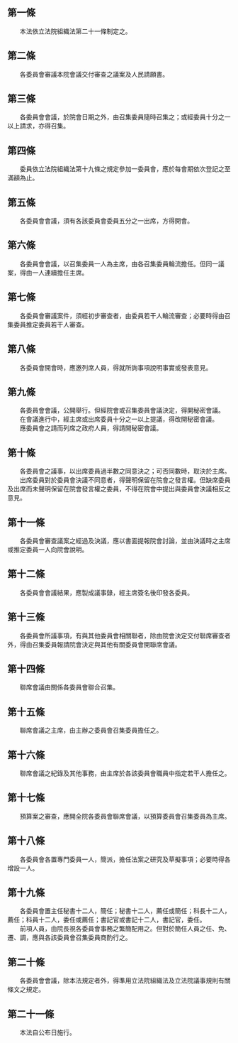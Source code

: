 第一條 
-------
　　本法依立法院組織法第二十一條制定之。  


第二條 
-------
　　各委員會審議本院會議交付審查之議案及人民請願書。  


第三條 
-------
　　各委員會會議，於院會日期之外，由召集委員隨時召集之；或經委員十分之一以上請求，亦得召集。  


第四條 
-------
　　委員依立法院組織法第十九條之規定參加一委員會，應於每會期依次登記之至滿額為止。  


第五條 
-------
　　各委員會會議，須有各該委員會委員五分之一出席，方得開會。  


第六條 
-------
　　各委員會會議，以召集委員一人為主席，由各召集委員輪流擔任。但同一議案，得由一人連續擔任主席。  


第七條 
-------
　　各委員會審議案件，須經初步審查者，由委員若干人輪流審查；必要時得由召集委員推定委員若干人審查。  


第八條 
-------
　　各委員會開會時，應邀列席人員，得就所詢事項說明事實或發表意見。  


第九條 
-------
　　各委員會會議，公開舉行。但經院會或召集委員會議決定，得開秘密會議。  
　　在會議進行中，經主席或出席委員十分之一以上提議，得改開秘密會議。  
　　應委員會之請而列席之政府人員，得請開秘密會議。  


第十條 
-------
　　各委員會之議事，以出席委員過半數之同意決之；可否同數時，取決於主席。  
　　出席委員對於委員會決議不同意者，得聲明保留在院會之發言權。但缺席委員及出席而未聲明保留在院會發言權之委員，不得在院會中提出與委員會決議相反之意見。  


第十一條 
---------
　　各委員會審查議案之經過及決議，應以書面提報院會討論，並由決議時之主席或推定委員一人向院會說明。  


第十二條 
---------
　　各委員會會議結果，應製成議事錄，經主席簽名後印發各委員。  


第十三條 
---------
　　各委員會所議事項，有與其他委員會相關聯者，除由院會決定交付聯席審查者外，得由召集委員報請院會決定與其他有關委員會開聯席會議。  


第十四條 
---------
　　聯席會議由關係各委員會聯合召集。  


第十五條 
---------
　　聯席會議之主席，由主辦之委員會召集委員擔任之。  


第十六條 
---------
　　聯席會議之紀錄及其他事務，由主席於各該委員會職員中指定若干人擔任之。  


第十七條 
---------
　　預算案之審查，應開全院各委員會聯席會議，以預算委員會召集委員為主席。  


第十八條 
---------
　　各委員會各置專門委員一人，簡派，擔任法案之研究及草擬事項；必要時得各增設一人。  


第十九條 
---------
　　各委員會置主任秘書十二人，簡任；秘書十二人，薦任或簡任；科長十二人，薦任；科員十二人，委任或薦任；書記官或書記十二人，書記官，委任。  
　　前項人員，由院長視各委員會事務之繁簡配用之。但對於簡任人員之任、免、遷、調，應與各該委員會召集委員商酌行之。  


第二十條 
---------
　　各委員會會議，除本法規定者外，得準用立法院組織法及立法院議事規則有關條文之規定。  


第二十一條 
-----------
　　本法自公布日施行。